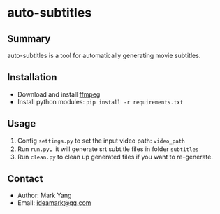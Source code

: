 # auto-subtitles

## Summary

auto-subtitles is a tool for automatically generating movie subtitles.

## Installation

* Download and install [ffmpeg](https://ffmpeg.org/download.html)
* Install python modules: `pip install -r requirements.txt`

## Usage

1. Config `settings.py` to set the input video path: `video_path`
2. Run `run.py`，it will generate srt subtitle files in folder `subtitles`
3. Run `clean.py` to clean up generated files if you want to re-generate.

## Contact

* Author: Mark Yang
* Email: ideamark@qq.com
